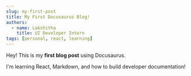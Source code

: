 ```yaml
---
slug: my-first-post
title: My First Docusaurus Blog!
authors:
  - name: Lakshitha
    title: UI Developer Intern
tags: [personal, react, learning]
---
```


Hey! This is my **first blog post** using Docusaurus.

I'm learning React, Markdown, and how to build developer documentation!
